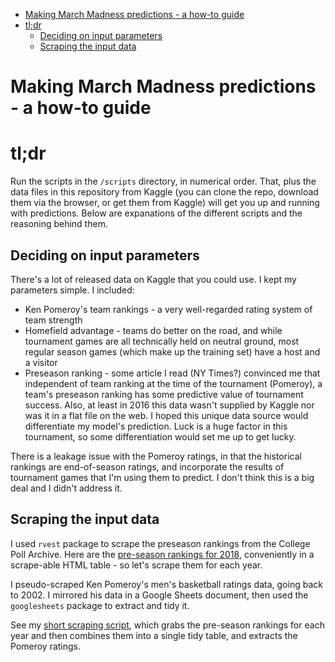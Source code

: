 -   [Making March Madness predictions - a how-to guide](#making-march-madness-predictions---a-how-to-guide)
-   [tl;dr](#tldr)
    -   [Deciding on input parameters](#deciding-on-input-parameters)
    -   [Scraping the input data](#scraping-the-input-data)

<!-- README.md is generated from README.Rmd. Please edit that file -->
Making March Madness predictions - a how-to guide
=================================================

tl;dr
=====

Run the scripts in the `/scripts` directory, in numerical order. That, plus the data files in this repository from Kaggle (you can clone the repo, download them via the browser, or get them from Kaggle) will get you up and running with predictions. Below are expanations of the different scripts and the reasoning behind them.

Deciding on input parameters
----------------------------

There's a lot of released data on Kaggle that you could use. I kept my parameters simple. I included:

-   Ken Pomeroy's team rankings - a very well-regarded rating system of team strength
-   Homefield advantage - teams do better on the road, and while tournament games are all technically held on neutral ground, most regular season games (which make up the training set) have a host and a visitor
-   Preseason ranking - some article I read (NY Times?) convinced me that independent of team ranking at the time of the tournament (Pomeroy), a team's preseason ranking has some predictive value of tournament success. Also, at least in 2016 this data wasn't supplied by Kaggle nor was it in a flat file on the web. I hoped this unique data source would differentiate my model's prediction. Luck is a huge factor in this tournament, so some differentiation would set me up to get lucky.

There is a leakage issue with the Pomeroy ratings, in that the historical rankings are end-of-season ratings, and incorporate the results of tournament games that I'm using them to predict. I don't think this is a big deal and I didn't address it.

Scraping the input data
-----------------------

I used `rvest` package to scrape the preseason rankings from the College Poll Archive. Here are the [pre-season rankings for 2018](http://collegepollarchive.com/mbasketball/ap/app_preseason.cfm?sort=totapp&from=2018&to=2018), conveniently in a scrape-able HTML table - so let's scrape them for each year.

I pseudo-scraped Ken Pomeroy's men's basketball ratings data, going back to 2002. I mirrored his data in a Google Sheets document, then used the `googlesheets` package to extract and tidy it.

See my [short scraping script](scripts/01_scrape_preseason_ranks.R), which grabs the pre-season rankings for each year and then combines them into a single tidy table, and extracts the Pomeroy ratings.
